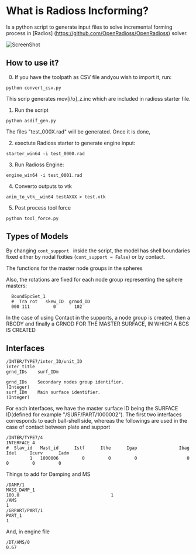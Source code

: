 # What is Radioss Incforming? 
Is a python script to generate input files to solve incremental forming process in [Radios] (https://github.com/OpenRadioss/OpenRadioss) solver.

![ScreenShot](https://github.com/luchete80/radioss_incforming/blob/master/screenshot.png)
## How to use it?
0. If you have the toolpath as CSV file andyou wish to import it, run:
```
python convert_csv.py 
```
This scrip generates mov[i/o]_z.inc which are included in radioss starter file.

1. Run the script
```
python asdif_gen.py 
```
The files "test_000X.rad" will be generated. Once it is done, 

2. exectute Radioss starter to generate engine input:
```
starter_win64 -i test_0000.rad
```

3. Run Radioss Engine:
```
engine_win64 -i test_0001.rad
```

4. Converto outputs to vtk
```
anim_to_vtk__win64 testAXXX > test.vtk
```


5. Post process tool force
```
python tool_force.py
```



## Types of Models
By changing ```cont_support ``` inside the script, the model has shell boundaries fixed either by nodal fixities (```cont_support = False```) or by contact. 

The functions for the master node groups in the spheres 

Also, the rotations are fixed for each node group representing the sphere masters:
```
  BoundSpcSet_1 
  #  Tra rot   skew_ID  grnod_ID
  000 111         0       102
``` 
   
In the case of using Contact in the supports, a node group is created, then a RBODY and 
finally a GRNOD FOR THE MASTER SURFACE, IN WHICH A BCS IS CREATED

## Interfaces
```
/INTER/TYPE7/inter_ID/unit_ID
inter_title
grnd_IDs	surf_IDm

grnd_IDs	Secondary nodes group identifier.
(Integer)
surf_IDm	Main surface identifier.
(Integer)
```

For each interfaces, we have the master surface ID being the SURFACE ID(defined for example "/SURF/PART/1000002").
The first two interfaces corresponds to each ball-shell side, whereas the followings are used 
in the case of contact between plate and support

```
/INTER/TYPE7/4
INTERFACE 4
#  Slav_id   Mast_id      Istf      Ithe      Igap                Ibag      Idel     Icurv      Iadm
         1   1000006         0         0         0                   0         0         0         0
```

Things to add for Damping and MS
```
/DAMP/1
MASS_DAMP_1
100.0                                   1
/AMS
1
/GRPART/PART/1
PART_1
1
```
And, in engine file
```
/DT/AMS/0
0.67
```